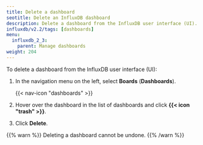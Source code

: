 ```yaml
---
title: Delete a dashboard
seotitle: Delete an InfluxDB dashboard
description: Delete a dashboard from the InfluxDB user interface (UI).
influxdb/v2.2/tags: [dashboards]
menu:
  influxdb_2_3:
    parent: Manage dashboards
weight: 204
---
```


To delete a dashboard from the InfluxDB user interface (UI):

1. In the navigation menu on the left, select **Boards** (**Dashboards**).

    {{< nav-icon "dashboards" >}}

2. Hover over the dashboard  in the list of dashboards  and click **{{< icon "trash" >}}**.    
3. Click **Delete**.

{{% warn %}}
Deleting a dashboard cannot be undone.
{{% /warn %}}
